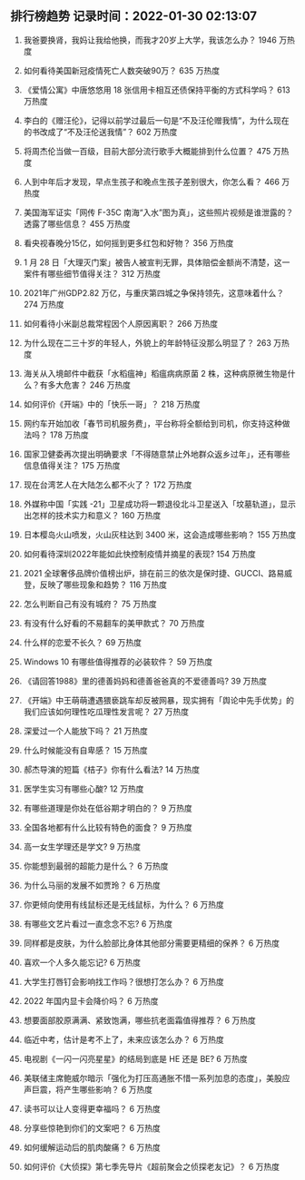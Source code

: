 
## 排行榜趋势 记录时间：2022-01-30 02:13:07
  
  1. 我爸要换肾，我妈让我给他换，而我才20岁上大学，我该怎么办？ 1946 万热度
    
  2. 如何看待美国新冠疫情死亡人数突破90万？ 635 万热度
    
  3. 《爱情公寓》中唐悠悠用 18 张信用卡相互还债保持平衡的方式科学吗？ 613 万热度
    
  4. 李白的《赠汪伦》，记得以前学过最后一句是“不及汪伦赠我情”，为什么现在的书改成了“不及汪伦送我情”？ 602 万热度
    
  5. 将周杰伦当做一百级，目前大部分流行歌手大概能排到什么位置？ 475 万热度
    
  6. 人到中年后才发现，早点生孩子和晚点生孩子差别很大，你怎么看？ 466 万热度
    
  7. 美国海军证实「网传 F-35C 南海“入水”图为真」，这些照片视频是谁泄露的？透露了哪些信息？ 455 万热度
    
  8. 看央视春晚分15亿，如何摇到更多红包和好物？ 356 万热度
    
  9. 1 月 28 日「大理灭门案」被告人被宣判无罪，具体赔偿金额尚不清楚，这一案件有哪些细节值得关注？ 312 万热度
    
  10. 2021年广州GDP2.82 万亿，与重庆第四城之争保持领先，这意味着什么？ 274 万热度
    
  11. 如何看待小米副总裁常程因个人原因离职？ 266 万热度
    
  12. 为什么现在二三十岁的年轻人，外貌上的年龄特征没那么明显了？ 263 万热度
    
  13. 海关从入境邮件中截获「水稻瘟神」稻瘟病病原菌 2 株，这种病原微生物是什么？有多大危害？ 246 万热度
    
  14. 如何评价《开端》中的「快乐一哥」？ 218 万热度
    
  15. 网约车开始加收「春节司机服务费」，平台称将全额给到司机，你支持这种做法吗？ 178 万热度
    
  16. 国家卫健委再次提出明确要求「不得随意禁止外地群众返乡过年」，还有哪些信息值得关注？ 175 万热度
    
  17. 现在台湾艺人在大陆怎么都不火了？ 172 万热度
    
  18. 外媒称中国「实践 -21」卫星成功将一颗退役北斗卫星送入「坟墓轨道」，显示出怎样的技术实力和意义？ 160 万热度
    
  19. 日本樱岛火山喷发，火山灰柱达到 3400 米，这会造成哪些影响？ 155 万热度
    
  20. 如何看待深圳2022年能如此快控制疫情并摘星的表现? 154 万热度
    
  21. 2021 全球奢侈品牌价值榜出炉，排在前三的依次是保时捷、GUCCI、路易威登，反映了哪些现象和趋势？ 116 万热度
    
  22. 怎么判断自己有没有城府？ 75 万热度
    
  23. 有没有什么好看的不易翻车的美甲款式？ 70 万热度
    
  24. 什么样的恋爱不长久？ 69 万热度
    
  25. Windows 10 有哪些值得推荐的必装软件？ 59 万热度
    
  26. 《请回答1988》里的德善妈妈和德善爸爸真的不爱德善吗? 39 万热度
    
  27. 《开端》中王萌萌遭遇猥亵跳车却反被网暴，现实拥有「舆论中先手优势」的我们应该如何理性吃瓜理性发言呢？ 27 万热度
    
  28. 深爱过一个人能放下吗？ 21 万热度
    
  29. 什么时候能没有自卑感？ 15 万热度
    
  30. 郝杰导演的短篇《桔子》你有什么看法? 14 万热度
    
  31. 医学生实习有哪些心酸? 12 万热度
    
  32. 有哪些道理是你处在低谷期才明白的？ 9 万热度
    
  33. 全国各地都有什么比较有特色的面食？ 9 万热度
    
  34. 高一女生学理还是学文? 9 万热度
    
  35. 你能想到最弱的超能力是什么？ 6 万热度
    
  36. 为什么马丽的发展不如贾玲？ 6 万热度
    
  37. 你更倾向使用有线鼠标还是无线鼠标，为什么？ 6 万热度
    
  38. 有哪些文艺片看过一直念念不忘? 6 万热度
    
  39. 同样都是皮肤，为什么脸部比身体其他部分需要更精细的保养？ 6 万热度
    
  40. 喜欢一个人多久能忘记? 6 万热度
    
  41. 大学生打唇钉会影响找工作吗？很想打怎么办？ 6 万热度
    
  42. 2022 年国内显卡会降价吗？ 6 万热度
    
  43. 想要面部胶原满满、紧致饱满，哪些抗老面霜值得推荐？ 6 万热度
    
  44. 临近中考，估计是考不上了，未来应该怎么办？ 6 万热度
    
  45. 电视剧《一闪一闪亮星星》的结局到底是 HE 还是 BE? 6 万热度
    
  46. 美联储主席鲍威尔暗示「强化为打压高通胀不惜一系列加息的态度」，美股应声巨震，将产生哪些影响？ 6 万热度
    
  47. 读书可以让人变得更幸福吗？ 6 万热度
    
  48. 分享些惊艳到你们的文案吧？ 6 万热度
    
  49. 如何缓解运动后的肌肉酸痛？ 6 万热度
    
  50. 如何评价《大侦探》第七季先导片《超前聚会之侦探老友记》？ 6 万热度
    